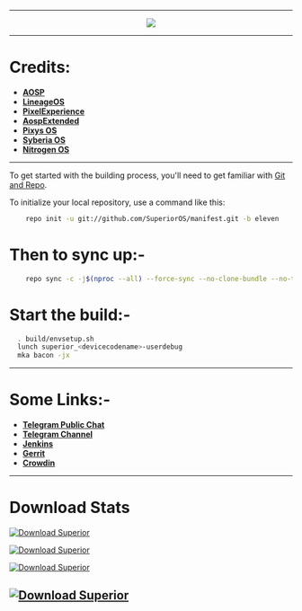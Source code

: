 -----------------------------------------------------------------------------

<p align="center">
 <img src="https://github.com/SuperiorOS/manifest/blob/eleven/superior.png" > 
</p>

-----------------------------------------------------------------------------
Credits:
=======
 * [**AOSP**](https://android.googlesource.com)
 * [**LineageOS**](https://github.com/LineageOS)
 * [**PixelExperience**](https://github.com/PixelExperience)
 * [**AospExtended**](https://github.com/AospExtended)
 * [**Pixys OS**](https://github.com/PixysOS)
 * [**Syberia OS**](https://github.com/syberia-project)
 * [**Nitrogen OS**](https://github.com/nitrogen-project)

-----------------------------------------------------------------------------

To get started with the building process, you'll need to get familiar with [Git and Repo](http://source.android.com/source/using-repo.html).

To initialize your local repository, use a command like this:

```bash
    repo init -u git://github.com/SuperiorOS/manifest.git -b eleven
```

Then to sync up:-
================

```bash
    repo sync -c -j$(nproc --all) --force-sync --no-clone-bundle --no-tags
```

Start the build:-
=================

```bash
  . build/envsetup.sh
  lunch superior_<devicecodename>-userdebug
  mka bacon -jx
```
-----------------------------------------------------------------------------

Some Links:-
============
* [**Telegram Public Chat**](https://t.me/superioros)
* [**Telegram Channel**](https://t.me/superior_os)
* [**Jenkins**](https://jenkins.superioros.org)
* [**Gerrit**](https://gerrit.superioros.org)
* [**Crowdin**](https://translations.superioros.org)
----------------------------------------------------------------------------

Download Stats
==============

[![Download Superior](https://img.shields.io/sourceforge/dd/superioros.svg)](https://sourceforge.net/projects/superioros/files/latest/download)

[![Download Superior](https://img.shields.io/sourceforge/dw/superioros.svg)](https://sourceforge.net/projects/superioros/files/latest/download)

[![Download Superior](https://img.shields.io/sourceforge/dm/superioros.svg)](https://sourceforge.net/projects/superioros/files/latest/download)

[![Download Superior](https://img.shields.io/sourceforge/dt/superioros.svg)](https://sourceforge.net/projects/superioros/files/latest/download)
---------------------------------------------------------------------------------
